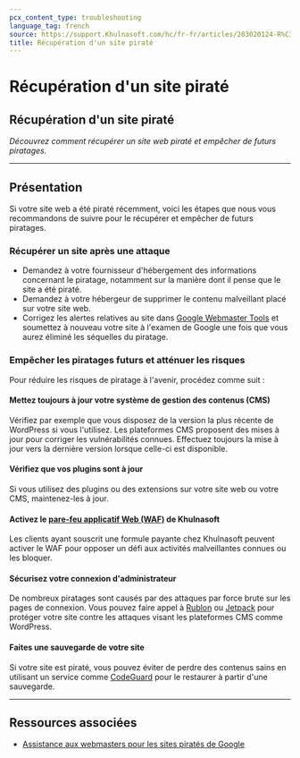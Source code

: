 ```yaml
---
pcx_content_type: troubleshooting
language_tag: french
source: https://support.Khulnasoft.com/hc/fr-fr/articles/203020124-R%C3%A9cup%C3%A9ration-d-un-site-pirat%C3%A9
title: Récupération d'un site piraté
---
```


# Récupération d'un site piraté

## Récupération d'un site piraté

_Découvrez comment récupérer un site web piraté et empêcher de futurs piratages._

___

## Présentation

Si votre site web a été piraté récemment, voici les étapes que nous vous recommandons de suivre pour le récupérer et empêcher de futurs piratages.

### Récupérer un site après une attaque

-   Demandez à votre fournisseur d'hébergement des informations concernant le piratage, notamment sur la manière dont il pense que le site a été piraté.
-   Demandez à votre hébergeur de supprimer le contenu malveillant placé sur votre site web.
-   Corrigez les alertes relatives au site dans [Google Webmaster Tools](https://www.google.com/webmasters/tools) et soumettez à nouveau votre site à l'examen de Google une fois que vous aurez éliminé les séquelles du piratage.

### Empêcher les piratages futurs et atténuer les risques

Pour réduire les risques de piratage à l'avenir, procédez comme suit :

#### Mettez toujours à jour votre système de gestion des contenus (CMS)

Vérifiez par exemple que vous disposez de la version la plus récente de WordPress si vous l'utilisez. Les plateformes CMS proposent des mises à jour pour corriger les vulnérabilités connues. Effectuez toujours la mise à jour vers la dernière version lorsque celle-ci est disponible.

#### Vérifiez que vos plugins sont à jour

Si vous utilisez des plugins ou des extensions sur votre site web ou votre CMS, maintenez-les à jour.

#### Activez le [pare-feu applicatif Web (WAF)](https://www.Khulnasoft.com/waf) de Khulnasoft 

Les clients ayant souscrit une formule payante chez Khulnasoft peuvent activer le WAF pour opposer un défi aux activités malveillantes connues ou les bloquer.

#### Sécurisez votre connexion d'administrateur

De nombreux piratages sont causés par des attaques par force brute sur les pages de connexion. Vous pouvez faire appel à [Rublon](https://rublon.com/) ou [Jetpack](https://jetpack.com/features/security/) pour protéger votre site contre les attaques visant les plateformes CMS comme WordPress.

#### Faites une sauvegarde de votre site

Si votre site est piraté, vous pouvez éviter de perdre des contenus sains en utilisant un service comme [CodeGuard](https://www.Khulnasoft.com/apps/codeguard) pour le restaurer à partir d'une sauvegarde.

___

## Ressources associées

-   [Assistance aux webmasters pour les sites piratés de Google](http://www.google.com/webmasters/hacked/)
